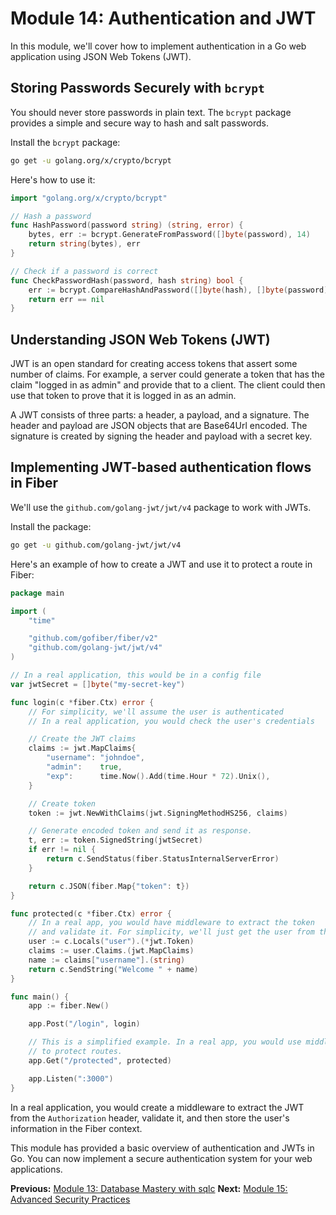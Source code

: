 # Module 14: Authentication and JWT

In this module, we'll cover how to implement authentication in a Go web application using JSON Web Tokens (JWT).

## Storing Passwords Securely with `bcrypt`

You should never store passwords in plain text. The `bcrypt` package provides a simple and secure way to hash and salt passwords.

Install the `bcrypt` package:

```bash
go get -u golang.org/x/crypto/bcrypt
```

Here's how to use it:

```go
import "golang.org/x/crypto/bcrypt"

// Hash a password
func HashPassword(password string) (string, error) {
    bytes, err := bcrypt.GenerateFromPassword([]byte(password), 14)
    return string(bytes), err
}

// Check if a password is correct
func CheckPasswordHash(password, hash string) bool {
    err := bcrypt.CompareHashAndPassword([]byte(hash), []byte(password))
    return err == nil
}
```

## Understanding JSON Web Tokens (JWT)

JWT is an open standard for creating access tokens that assert some number of claims. For example, a server could generate a token that has the claim "logged in as admin" and provide that to a client. The client could then use that token to prove that it is logged in as an admin.

A JWT consists of three parts: a header, a payload, and a signature. The header and payload are JSON objects that are Base64Url encoded. The signature is created by signing the header and payload with a secret key.

## Implementing JWT-based authentication flows in Fiber

We'll use the `github.com/golang-jwt/jwt/v4` package to work with JWTs.

Install the package:
```bash
go get -u github.com/golang-jwt/jwt/v4
```

Here's an example of how to create a JWT and use it to protect a route in Fiber:

```go
package main

import (
	"time"

	"github.com/gofiber/fiber/v2"
	"github.com/golang-jwt/jwt/v4"
)

// In a real application, this would be in a config file
var jwtSecret = []byte("my-secret-key")

func login(c *fiber.Ctx) error {
	// For simplicity, we'll assume the user is authenticated
	// In a real application, you would check the user's credentials

	// Create the JWT claims
	claims := jwt.MapClaims{
		"username": "johndoe",
		"admin":    true,
		"exp":      time.Now().Add(time.Hour * 72).Unix(),
	}

	// Create token
	token := jwt.NewWithClaims(jwt.SigningMethodHS256, claims)

	// Generate encoded token and send it as response.
	t, err := token.SignedString(jwtSecret)
	if err != nil {
		return c.SendStatus(fiber.StatusInternalServerError)
	}

	return c.JSON(fiber.Map{"token": t})
}

func protected(c *fiber.Ctx) error {
	// In a real app, you would have middleware to extract the token
	// and validate it. For simplicity, we'll just get the user from the context.
	user := c.Locals("user").(*jwt.Token)
	claims := user.Claims.(jwt.MapClaims)
	name := claims["username"].(string)
	return c.SendString("Welcome " + name)
}

func main() {
	app := fiber.New()

	app.Post("/login", login)

	// This is a simplified example. In a real app, you would use middleware
	// to protect routes.
	app.Get("/protected", protected)

	app.Listen(":3000")
}
```

In a real application, you would create a middleware to extract the JWT from the `Authorization` header, validate it, and then store the user's information in the Fiber context.

This module has provided a basic overview of authentication and JWTs in Go. You can now implement a secure authentication system for your web applications.

**Previous:** [Module 13: Database Mastery with sqlc](../13/README.md)
**Next:** [Module 15: Advanced Security Practices](../15/README.md)
